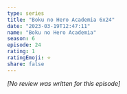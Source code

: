 ```yaml
---
type: series
title: "Boku no Hero Academia 6x24"
date: "2023-03-19T12:47:11"
name: "Boku no Hero Academia"
season: 6
episode: 24
rating: 1
ratingEmoji: ⭐️
share: false
---
```


_[No review was written for this episode]_
